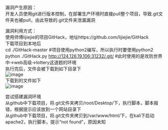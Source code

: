 漏洞产生原因：  
开发人员使用git进行版本控制，在部署生产环境时直接pull整个项目，导致.git文件夹也被pull，由此导致的.git文件夹泄漏漏洞  

漏洞利用方式：  
使用师傅lijiejie的项目GitHack，地址https://github.com/lijiejie/GitHack  
下载项目到本地后  
cd ./GitHack-master  #项目使用python2编写，所以执行时要使用python2  
python ./GitHack.py http://124.126.19.106:31232/.git/  #此时使用的是攻防世界中->web高级->lottery这道题的环境  
执行完后，文件会被下载到如下目录下  
![image](https://github.com/xuxuedong/yibudengtian-input-db/blob/master/000033_%E2%80%9C.git%E6%96%87%E4%BB%B6%E5%A4%B9%E6%B3%84%E6%BC%8F%E6%BC%8F%E6%B4%9E%E2%80%9D%E5%88%86%E6%9E%90%E5%A4%8D%E7%8E%B0/2020-05-26%2016-43-33%20%E7%9A%84%E5%B1%8F%E5%B9%95%E6%88%AA%E5%9B%BE.png)  
下载到的文件如下  
![image](https://github.com/xuxuedong/yibudengtian-input-db/blob/master/000033_%E2%80%9C.git%E6%96%87%E4%BB%B6%E5%A4%B9%E6%B3%84%E6%BC%8F%E6%BC%8F%E6%B4%9E%E2%80%9D%E5%88%86%E6%9E%90%E5%A4%8D%E7%8E%B0/2020-05-26%2017-01-57%20%E7%9A%84%E5%B1%8F%E5%B9%95%E6%88%AA%E5%9B%BE.png)  

尝试搭建漏洞环境  
从github中下载项目，将.git文件夹拷贝/root/Desktop/下，执行脚本，脚本报错，根据提示应该放到一个网站目录下  
从github中下载项目，将.git文件夹拷贝到/var/www/html/下，在kali下启动apache2，执行脚本，提示“not found”，原因未知  
